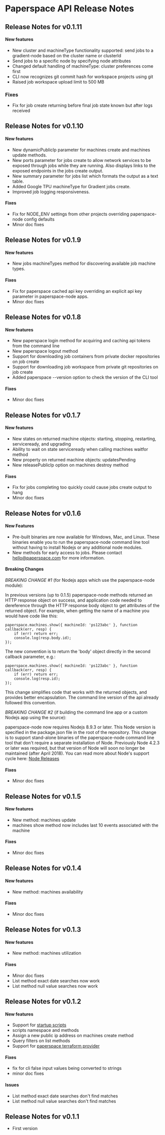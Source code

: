 # Paperspace API Release Notes

## Release Notes for v0.1.11

#### New features
* New cluster and machineType functionality supported: send jobs to a gradient-node based on the cluster name or clusterId
* Send jobs to a specific node by specifying node attributes
* Changed default handling of machineType: cluster preferences come first
* CLI now recognizes git commit hash for workspace projects using git
* Raised job workspace upload limit to 500 MB

### Fixes
* Fix for job create returning before final job state known but after logs received 

## Release Notes for v0.1.10

#### New features
* New dynamicPublicIp parameter for machines create and machines update methods.
* New ports parameter for jobs create to allow network services to be exposed through jobs while they are running.  Also displays links to the exposed endpoints in the jobs create output.
* New summary parameter for jobs list which formats the output as a text table.
* Added Google TPU machineType for Gradient jobs create.
* Improved job logging responsiveness.

#### Fixes
* Fix for NODE_ENV settings from other projects overriding paperspace-node config defaults
* Minor doc fixes

## Release Notes for v0.1.9

#### New features
* New jobs machineTypes method for discovering available job machine types.

#### Fixes
* Fix for paperspace cached api key overriding an explicit api key parameter in paperspace-node apps.
* Minor doc fixes

## Release Notes for v0.1.8

#### New features
* New paperspace login method for acquiring and caching api tokens from the command line
* New paperspace logout method
* Support for downloading job containers from private docker repositories on job create
* Support for downloading job workspace from private git repositories on job create
* Added paperspace --version option to check the version of the CLI tool

#### Fixes
* Minor doc fixes

## Release Notes for v0.1.7

#### New features
* New states on returned machine objects: starting, stopping, restarting, serviceready, and upgrading
* Ability to wait on state serviceready when calling machines waitfor method
* New property on returned machine objects: updatesPending
* New releasePublicIp option on machines destroy method

#### Fixes
* Fix for jobs completing too quickly could cause jobs create output to hang
* Minor doc fixes

## Release Notes for v0.1.6

#### New Features
* Pre-built binaries are now available for Windows, Mac, and Linux.  These binaries enable you to run the paperspace-node command line tool without having to install Nodejs or any additional node modules.
* New methods for early access to jobs.  Please contact hello@paperspace.com for more information.

#### Breaking Changes
*BREAKING CHANGE #1* (for Nodejs apps which use the paperspace-node module):

In previous versions (up to 0.1.5) paperspace-node methods returned an HTTP response object on success, and application code needed
to dereference through the HTTP response body object to get attributes of the returned object.
For example, when getting the name of a machine you would have code like this:
```
paperspace.machines.show({ machineId: 'ps123abc' }, function callback(err, resp) {
    if (err) return err;
    console.log(resp.body.id);
});
```
The new convention is to return the 'body' object directly in the second callback parameter, e.g.:
```
paperspace.machines.show({ machineId: 'ps123abc' }, function callback(err, resp) {
    if (err) return err;
    console.log(resp.id);
});
```
This change simplifies code that works with the returned objects, and provides better encapsulation.  The command line version of the api already followed this convention.

*BREAKING CHANGE #2* (if building the command line app or a custom Nodejs app using the source):

paperspace-node now requires Nodejs 8.9.3 or later.  This Node version is specified in the package.json file in the root of the repository.
This change is to support stand-alone binaries of the paperspace-node command line tool that don't require a separate installation of Node.
Previously Node 4.2.3 or later was required, but that version of Node will soon no longer be maintained (after April 2018). You can read more about Node's support cycle here: [Node Releases](https://github.com/nodejs/Release)

#### Fixes
* Minor doc fixes

## Release Notes for v0.1.5

#### New features
* New method: machines update
* machines show method now includes last 10 events associated with the machine

#### Fixes
* Minor doc fixes

## Release Notes for v0.1.4

#### New features
* New method: machines availability

#### Fixes
* Minor doc fixes

## Release Notes for v0.1.3

#### New features
* New method: machines utilization

#### Fixes
* Minor doc fixes
* List method exact date searches now work
* List method null value searches now work

## Release Notes for v0.1.2

#### New features
* Support for [startup scripts](scripts.md)
* scripts namespace and methods
* Assign a new public ip address on machines create method
* Query filters on list methods
* Support for [paperspace terraform provider](https://github.com/Paperspace/paperspace-terraform)

#### Fixes
* fix for cli false input values being converted to strings
* minor doc fixes

#### Issues
* List method exact date searches don't find matches
* List method null value searches don't find matches

## Release Notes for v0.1.1

* First version
